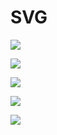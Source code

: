 # SVG
![](http://htmlpreview.github.io?https://github.com/lc-dmx/SVG/tree/master/css3-breathing-tree/index.html)


![](http://htmlpreview.github.io?https://github.com/lc-dmx/SVG/tree/master/html5-svg-fox-run-animation/index.html)


![](http://htmlpreview.github.io?https://github.com/lc-dmx/SVG/tree/master/html5-svg-smile-faces/index.html)


![](http://htmlpreview.github.io?https://github.com/lc-dmx/SVG/tree/master/html5-svg-tab-slider/index.html)


![](http://htmlpreview.github.io?https://github.com/lc-dmx/SVG/blob/master/svg-icons-with-patterns/index.html)
